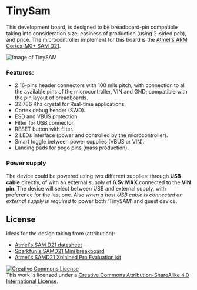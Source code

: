 # TinySam

This development board, is designed to be breadboard-pin compatible taking into
consideration size, easiness of production (using 2-sided pcb), and price.
The microcontroller implement for this board is the [Atmel's ARM Cortex-M0+ SAM D21](http://www.atmel.com/products/microcontrollers/arm/sam-d.aspx?tab=documents).

![Image of TinySAM](https://www.dropbox.com/s/947s597djahdxtc/Picture1.png?dl=0)


### Features:

  * 2 16-pins header connectors with 100 mils pitch, with connection to all the
  available pins of the microcontroller, VIN and GND; compatible with the pin
  layout of breadboards.
  * 32.786 Khz crystal for Real-time applications.
  * Cortex debug header (SWD).
  * ESD and VBUS protection.
  * Filter for USB connector.
  * RESET button with filter.
  * 2 LEDs interface (power and controlled by the microcontroller).
  * Smart toggle between power supplies (VBUS or VIN).
  * Landing pads for pogo pins (mass production).


### Power supply

The device could be powered using two different supplies: through **USB cable**
directly, of with an external supply of **6.5v MAX** connected to the **VIN pin**.
The device will select between USB and external supply, with preference for the
last one. Also *when a host USB cable is connected an external supply is
required* to power both 'TinySAM' and guest device.



## License

Ideas for the design taking from (attribution):

 * [Atmel's SAM D21 datasheet](http://www.atmel.com/Images/atmel-42129-sam-d20_datasheet.pdf)
 * [Sparkfun's SAMD21 Mini breakboard](https://www.sparkfun.com/products/13664)
 * [Atmel's SAMD21 Xplained Pro Evaluation kit](http://www.atmel.com/tools/ATSAMD21-XPRO.aspx)

<a rel="license" href="http://creativecommons.org/licenses/by-sa/4.0/"><img alt="Creative Commons License" style="border-width:0" src="https://i.creativecommons.org/l/by-sa/4.0/88x31.png" /></a><br />This work is licensed under a <a rel="license" href="http://creativecommons.org/licenses/by-sa/4.0/">Creative Commons Attribution-ShareAlike 4.0 International License</a>.
